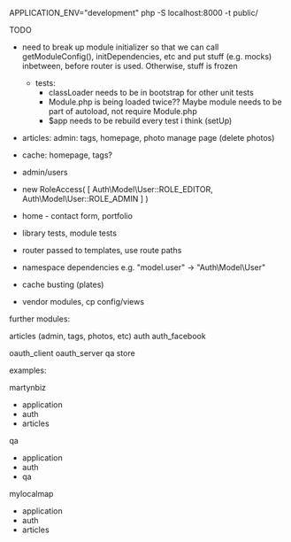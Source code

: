 APPLICATION_ENV="development" php -S localhost:8000 -t public/

TODO

* need to break up module initializer so that we can call getModuleConfig(), initDependencies, etc
  and put stuff (e.g. mocks) inbetween, before router is used. Otherwise, stuff is frozen
  * tests:
    - classLoader needs to be in bootstrap for other unit tests
    - Module.php is being loaded twice?? Maybe module needs to be part of autoload, not require Module.php
    - $app needs to be rebuild every test i think (setUp)
* articles: admin: tags, homepage, photo manage page (delete photos)
* cache: homepage, tags?
* admin/users
* new RoleAccess( [
    Auth\Model\User::ROLE_EDITOR,
    Auth\Model\User::ROLE_ADMIN
] )
* home - contact form, portfolio
* library tests, module tests
* router passed to templates, use route paths

* namespace dependencies e.g. "model.user" -> "Auth\Model\User"

* cache busting (plates)
* vendor modules, cp config/views


further modules:

articles (admin, tags, photos, etc)
auth
auth_facebook

oauth_client
oauth_server
qa
store

examples:

martynbiz
* application
* auth
* articles

qa
* application
* auth
* qa

mylocalmap
* application
* auth
* articles
